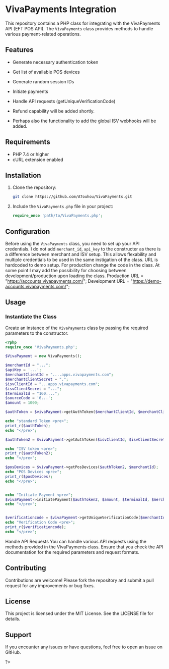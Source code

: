 # VivaPayments Integration

This repository contains a PHP class for integrating with the VivaPayments API (EFT POS API). The `VivaPayments` class provides methods to handle various payment-related operations. 

## Features
- Generate necessary authentication token
- Get list of available POS devices
- Generate random session IDs
- Initiate payments
- Handle API requests (getUniqueVerificationCode)

- Refund capability will be added shortly. 
- Perhaps also the functionality to add the global ISV webhooks will be added.

## Requirements

- PHP 7.4 or higher
- cURL extension enabled

## Installation

1. Clone the repository:
    ```sh
    git clone https://github.com/ATouhou/VivaPayments.git
    ```
2. Include the `VivaPayments.php` file in your project:
    ```php
    require_once 'path/to/VivaPayments.php';
    ```

## Configuration

Before using the `VivaPayments` class, you need to set up your API credentials. 
I do not add  `merchant_id`, `api_key` to the constructer as there is a difference between merchant and ISV setup. This allows flexability and multiple credentials to be used in the same instigation of the class. 
URL is hardcoded to demo setup. For production change the code in the class. At some point I may add the possibility for choosing between development/production upon loading the class. 
Production URL = "https://accounts.vivapayments.com/";
Development URL = "https://demo-accounts.vivapayments.com/";


## Usage

### Instantiate the Class

Create an instance of the `VivaPayments` class by passing the required parameters to the constructor.

```php
<?php
require_once 'VivaPayments.php';

$VivaPayment = new VivaPayments();

$merchantId = "...";
$apiKey = '...';
$merchantClientId = "....apps.vivapayments.com"; 
$merchantClientSecret = "."; 
$isvClientId = "...apps.vivapayments.com";
$isvClientSecret = "...";
$terminalId = "160....";
$sourceCode = '6...';
$amount = 1000;

$authToken = $vivaPayment->getAuthToken($merchantClientId, $merchantClientSecret);

echo "standard Token <pre>";
print_r($authToken);
echo "</pre>";

$authToken2 = $vivaPayment->getAuthToken($isvClientId, $isvClientSecret);

echo "ISV token <pre>";
print_r($authToken2);
echo "</pre>";

$posDevices = $vivaPayment->getPosDevices($authToken2, $merchantId);
echo "POS Devices <pre>";
print_r($posDevices);
echo "</pre>";


echo "Initiate Payment <pre>";
$vivaPayment->initiatePayment($authToken2, $amount, $terminalId, $merchantId, $sourceCode);
echo "</pre>";


$verificationcode = $vivaPayment->getUniqueVerificationCode($merchantId, $apiKey);
echo "Verification Code <pre>";
print_r($verificationcode);
echo "</pre>";

```


Handle API Requests
You can handle various API requests using the methods provided in the VivaPayments class. Ensure that you check the API documentation for the required parameters and request formats.

## Contributing
Contributions are welcome! Please fork the repository and submit a pull request for any improvements or bug fixes.

## License
This project is licensed under the MIT License. See the LICENSE file for details.

## Support
If you encounter any issues or have questions, feel free to open an issue on GitHub.




?>
